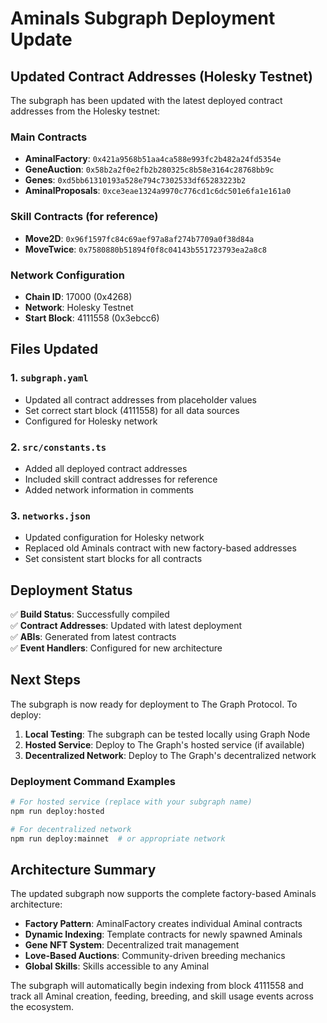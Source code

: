 # Aminals Subgraph Deployment Update

## Updated Contract Addresses (Holesky Testnet)

The subgraph has been updated with the latest deployed contract addresses from the Holesky testnet:

### Main Contracts

- **AminalFactory**: `0x421a9568b51aa4ca588e993fc2b482a24fd5354e`
- **GeneAuction**: `0x58b2a2f0e2fb2b280325c8b58e3164c28768bb9c`
- **Genes**: `0xd5bb61310193a528e794c7302533df65283223b2`
- **AminalProposals**: `0xce3eae1324a9970c776cd1c6dc501e6fa1e161a0`

### Skill Contracts (for reference)

- **Move2D**: `0x96f1597fc84c69aef97a8af274b7709a0f38d84a`
- **MoveTwice**: `0x7580880b51894f0f8c04143b551723793ea2a8c8`

### Network Configuration

- **Chain ID**: 17000 (0x4268)
- **Network**: Holesky Testnet
- **Start Block**: 4111558 (0x3ebcc6)

## Files Updated

### 1. `subgraph.yaml`

- Updated all contract addresses from placeholder values
- Set correct start block (4111558) for all data sources
- Configured for Holesky network

### 2. `src/constants.ts`

- Added all deployed contract addresses
- Included skill contract addresses for reference
- Added network information in comments

### 3. `networks.json`

- Updated configuration for Holesky network
- Replaced old Aminals contract with new factory-based addresses
- Set consistent start blocks for all contracts

## Deployment Status

✅ **Build Status**: Successfully compiled  
✅ **Contract Addresses**: Updated with latest deployment  
✅ **ABIs**: Generated from latest contracts  
✅ **Event Handlers**: Configured for new architecture

## Next Steps

The subgraph is now ready for deployment to The Graph Protocol. To deploy:

1. **Local Testing**: The subgraph can be tested locally using Graph Node
2. **Hosted Service**: Deploy to The Graph's hosted service (if available)
3. **Decentralized Network**: Deploy to The Graph's decentralized network

### Deployment Command Examples

```bash
# For hosted service (replace with your subgraph name)
npm run deploy:hosted

# For decentralized network
npm run deploy:mainnet  # or appropriate network
```

## Architecture Summary

The updated subgraph now supports the complete factory-based Aminals architecture:

- **Factory Pattern**: AminalFactory creates individual Aminal contracts
- **Dynamic Indexing**: Template contracts for newly spawned Aminals
- **Gene NFT System**: Decentralized trait management
- **Love-Based Auctions**: Community-driven breeding mechanics
- **Global Skills**: Skills accessible to any Aminal

The subgraph will automatically begin indexing from block 4111558 and track all Aminal creation, feeding, breeding, and skill usage events across the ecosystem.
